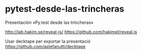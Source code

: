 # pytest-desde-las-trincheras
Presentación «Py.test desde las trincheras»

http://lab.hakim.se/reveal-js/
https://github.com/hakimel/reveal.js


Usar decktape per exportar la presentació
https://github.com/astefanutti/decktape
